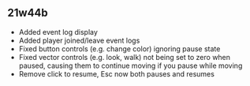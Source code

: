 ## 21w44b

- Added event log display
- Added player joined/leave event logs
- Fixed button controls (e.g. change color) ignoring pause state
- Fixed vector controls (e.g. look, walk) not being set to zero when paused, causing them to continue moving if you pause while moving
- Remove click to resume, Esc now both pauses and resumes
